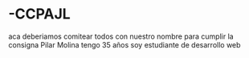 # -CCPAJL
aca deberiamos comitear todos con nuestro  nombre para cumplir la consigna
Pilar Molina tengo 35 años soy estudiante de desarrollo web

